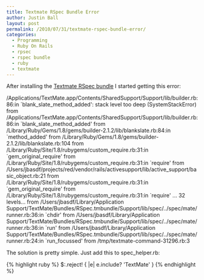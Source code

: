 ```yaml
---
title: Textmate RSpec Bundle Error
author: Justin Ball
layout: post
permalink: /2010/07/31/textmate-rspec-bundle-error/
categories:
  - Programming
  - Ruby On Rails
  - rpsec
  - rspec bundle
  - ruby
  - textmate
---
```


After installing the <a href="http://github.com/rspec/rspec-tmbundle">Textmate RSpec bundle</a> I started getting this error:
<p>
/Applications/TextMate.app/Contents/SharedSupport/Support/lib/builder.rb:86:in `blank_slate_method_added': stack level too deep (SystemStackError) from /Applications/TextMate.app/Contents/SharedSupport/Support/lib/builder.rb:86:in `blank_slate_method_added' from /Library/Ruby/Gems/1.8/gems/builder-2.1.2/lib/blankslate.rb:84:in `method_added' from /Library/Ruby/Gems/1.8/gems/builder-2.1.2/lib/blankslate.rb:104 from /Library/Ruby/Site/1.8/rubygems/custom_require.rb:31:in `gem_original_require' from /Library/Ruby/Site/1.8/rubygems/custom_require.rb:31:in `require' from /Users/jbasdf/projects/red/vendor/rails/activesupport/lib/active_support/basic_object.rb:21 from /Library/Ruby/Site/1.8/rubygems/custom_require.rb:31:in `gem_original_require' from /Library/Ruby/Site/1.8/rubygems/custom_require.rb:31:in `require' ... 32 levels... from /Users/jbasdf/Library/Application Support/TextMate/Bundles/RSpec.tmbundle/Support/lib/spec/../spec/mate/runner.rb:36:in `chdir' from /Users/jbasdf/Library/Application Support/TextMate/Bundles/RSpec.tmbundle/Support/lib/spec/../spec/mate/runner.rb:36:in `run' from /Users/jbasdf/Library/Application Support/TextMate/Bundles/RSpec.tmbundle/Support/lib/spec/../spec/mate/runner.rb:24:in `run_focussed' from /tmp/textmate-command-31296.rb:3
</p>

The solution is pretty simple. Just add this to spec_helper.rb:

{% highlight ruby %}
$:.reject! { |e| e.include? 'TextMate' }
{% endhighlight %}